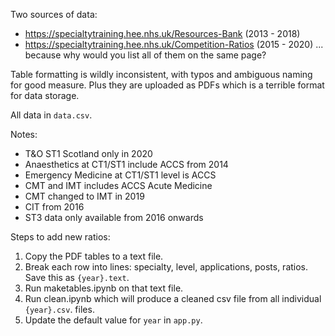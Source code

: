 Two sources of data:
- https://specialtytraining.hee.nhs.uk/Resources-Bank (2013 - 2018)
- https://specialtytraining.hee.nhs.uk/Competition-Ratios (2015 - 2020)
... because why would you list all of them on the same page?

Table formatting is wildly inconsistent, with typos and ambiguous naming for good measure. Plus they are uploaded as PDFs which is a terrible format for data storage. 


All data in `data.csv`.

Notes:
- T&O ST1 Scotland only in 2020
- Anaesthetics at CT1/ST1 include ACCS from 2014
- Emergency Medicine at CT1/ST1 level is ACCS
- CMT and IMT includes ACCS Acute Medicine
- CMT changed to IMT in 2019
- CIT from 2016
- ST3 data only available from 2016 onwards

Steps to add new ratios:
1. Copy the PDF tables to a text file.
2. Break each row into lines: specialty, level, applications, posts, ratios. Save this as `{year}.text`.
3. Run maketables.ipynb on that text file.
4. Run clean.ipynb which will produce a cleaned csv file from all individual `{year}.csv`. files.
5. Update the default value for `year` in `app.py`.